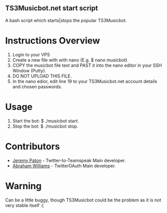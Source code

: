 TS3Musicbot.net start script
------------

A bash script which starts|stops the popular TS3Musicbot.

Instructions Overview
=============

1. Login to your VPS
2. Create a new file with with nano (E.g. $ nano musicbot)
3. COPY the musicbot file text and PAST it into the nano editor in your SSH Window (Putty).
4. DO NOT UPLOAD THIS FILE.
5. In the nano edior, edit line 19 to your TS3Musicbot.net account details and chosen passwords.

Usage
============
1. Start the bot: $ ./musicbot start.
2. Stop the bot: $ ./musicbot stop.

Contributors
============
* [Jeremy Paton](http://jeremypaton.com) - Twitter-to-Teamspeak Main developer.
* [Abraham Williams](https://twitter.com/abraham) - TwitterOAuth Main developer.

Warning
============
Can be a little buggy, though TS3Musicbot could be the problem as it is not very stable itself :(